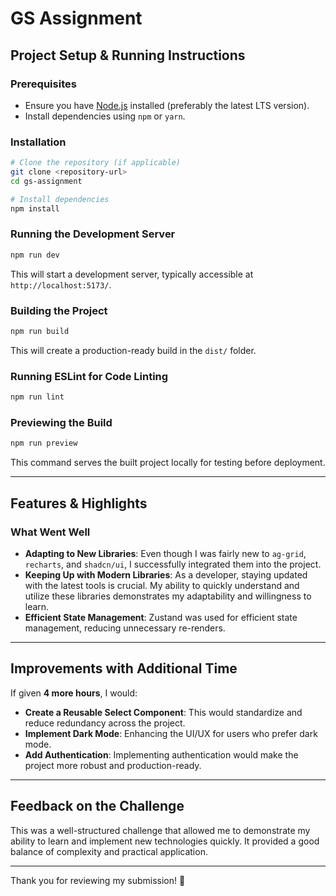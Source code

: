 # GS Assignment

## Project Setup & Running Instructions

### Prerequisites

- Ensure you have [Node.js](https://nodejs.org/) installed (preferably the latest LTS version).
- Install dependencies using `npm` or `yarn`.

### Installation

```sh
# Clone the repository (if applicable)
git clone <repository-url>
cd gs-assignment

# Install dependencies
npm install
```

### Running the Development Server

```sh
npm run dev
```

This will start a development server, typically accessible at `http://localhost:5173/`.

### Building the Project

```sh
npm run build
```

This will create a production-ready build in the `dist/` folder.

### Running ESLint for Code Linting

```sh
npm run lint
```

### Previewing the Build

```sh
npm run preview
```

This command serves the built project locally for testing before deployment.

---

## Features & Highlights

### What Went Well

- **Adapting to New Libraries**: Even though I was fairly new to `ag-grid`, `recharts`, and `shadcn/ui`, I successfully integrated them into the project.
- **Keeping Up with Modern Libraries**: As a developer, staying updated with the latest tools is crucial. My ability to quickly understand and utilize these libraries demonstrates my adaptability and willingness to learn.
- **Efficient State Management**: Zustand was used for efficient state management, reducing unnecessary re-renders.

---

## Improvements with Additional Time

If given **4 more hours**, I would:

- **Create a Reusable Select Component**: This would standardize and reduce redundancy across the project.
- **Implement Dark Mode**: Enhancing the UI/UX for users who prefer dark mode.
- **Add Authentication**: Implementing authentication would make the project more robust and production-ready.

---

## Feedback on the Challenge

This was a well-structured challenge that allowed me to demonstrate my ability to learn and implement new technologies quickly. It provided a good balance of complexity and practical application.

---

Thank you for reviewing my submission! 🚀
